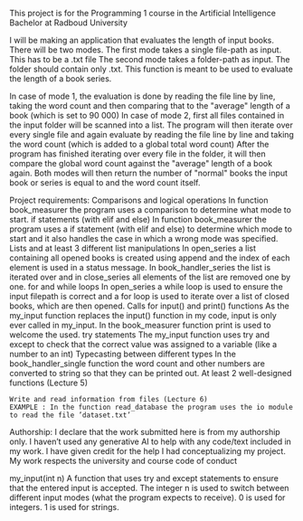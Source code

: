 This project is for the Programming 1 course in the Artificial Intelligence Bachelor at Radboud University

I will be making an application that evaluates the length of input books. There will be two modes.
The first mode takes a single file-path as input. This has to be a .txt file
The second mode takes a folder-path as input. The folder should contain only .txt. This function is meant to be used to evaluate the length of a book series.

In case of mode 1, the evaluation is done by reading the file line by line, taking the word count and then comparing that to the "average" length of a book (which is set to 90 000)
In case of mode 2, first all files contained in the input folder will be scanned into a list. 
    The program will then iterate over every single file and again evaluate by reading the file line by line and taking the word count (which is added to a global total word count)
    After the program has finished iterating over every file in the folder, it will then compare the global word count against the "average" length of a book again.
Both modes will then return the number of "normal" books the input book or series is equal to and the word count itself.

Project requirements:
    Comparisons and logical operations
        In function book_measurer the program uses a comparison to determine what mode to start.
    if statements (with elif and else)
        In function book_measurer the program uses a if statement (with elif and else) to determine which mode to start and it also handles the case in which a wrong mode was specified.
    Lists and at least 3 different list manipulations 
        In open_series a list containing all opened books is created using append and the index of each element is used in a status message. 
        In book_handler_series the list is iterated over and in close_series all elements of the list are removed one by one.
    for and while loops 
        In open_series a while loop is used to ensure the input filepath is correct and a for loop is used to iterate over a list of closed books, which are then opened.
    Calls for input() and print() functions
        As the my_input function replaces the input() function in my code, input is only ever called in my_input. 
        In the book_measurer function print is used to welcome the used.
    try statements
        The my_input function uses try and except to check that the correct value was assigned to a variable (like a number to an int)
    Typecasting between different types
        In the book_handler_single function the word count and other numbers are converted to string so that they can be printed out.
    At least 2 well-designed functions (Lecture 5)
        
    Write and read information from files (Lecture 6)
    EXAMPLE : In the function read_database the program uses the io module to read the file ’dataset.txt’

Authorship:
I declare that the work submitted here is from my authorship only. I haven’t used any generative AI to help with
any code/text included in my work. I have given credit for the help I had conceptualizing my project. My work
respects the university and course code of conduct

my_input(int n)
    A function that uses try and except statements to ensure that the entered input is accepted.
    The integer n is used to switch between different input modes (what the program expects to receive).
    0 is used for integers.
    1 is used for strings.

